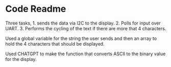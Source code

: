 # Code Readme

Three tasks, 1. sends the data via I2C to the display. 2. Polls for input over UART. 3. Performs the cycling of the text if there are more that 4 characters.

Used a global variable for the string the user sends and then an array to hold the 4 characters that should be displayed.

Used CHATGPT to make the function that converts ASCII to the binary value for the display.

